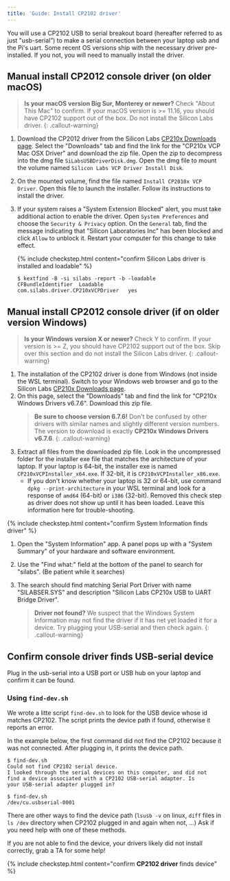 ```yaml
---
title: 'Guide: Install CP2102 driver'
---
```


You will use a CP2102 USB to serial breakout board (hereafter referred to as just "usb-serial”) to make a serial connection between your laptop usb and the Pi's uart. Some recent OS versions ship with the necessary driver pre-installed. If you not, you will need to manually install the driver.

## Manual install CP2012 console driver (on older macOS)

> __Is your macOS version Big Sur, Monterey or newer?__ Check "About This Mac" to confirm. If your macOS version is >= 11.16, you should have CP2102 support out of the box. Do not install the Silicon Labs driver.
{: .callout-warning}

1. Download the CP2012 driver from the Silicon Labs [CP210x Downloads page](https://www.silabs.com/developers/usb-to-uart-bridge-vcp-drivers?tab=downloads). Select the "Downloads" tab and find the link for the "CP210x VCP Mac OSX Driver" and download the zip file. Open the zip to decompress into the dmg file `SiLabsUSBDriverDisk.dmg`. Open the dmg file to mount the volume named `Silicon Labs VCP Driver Install Disk`.

2. On the mounted volume, find the file named
    `Install CP2010x VCP Driver`. Open this file to launch the
    installer. Follow its instructions to install the driver.

3. If your system raises a "System Extension Blocked" alert, you must take additional action to enable the driver. Open `System Preferences` and choose the `Security & Privacy` option. On the `General` tab, find the message indicating that "Silicon Laboratories Inc" has been blocked and click `Allow` to unblock it. Restart your computer for this change to take effect.

    {% include checkstep.html content="confirm Silicon Labs driver is installed and loadable" %}
    ```console
    $ kextfind -B -si silabs -report -b -loadable
    CFBundleIdentifier  Loadable
    com.silabs.driver.CP210xVCPDriver   yes
    ```

## Manual install CP2012 console driver (if on older version Windows)

> __Is your Windows version X or newer?__ Check Y to confirm. If your version is >= Z, you should have CP2102 support out of the box. Skip over this section and do not install the Silicon Labs driver.
{: .callout-warning}

1. The installation of the CP2102 driver is done from Windows (not inside the WSL terminal). Switch to your Windows web browser and go to the Silicon Labs [CP210x Downloads page](https://www.silabs.com/developers/usb-to-uart-bridge-vcp-drivers?tab=downloads).
1. On this page, select the "Downloads" tab and find the link for "CP210x Windows Drivers v6.7.6". Download this zip file.
    > __Be sure to choose version 6.7.6!__ Don't be confused by other drivers with similar names and slightly different version numbers. The version to download is exactly __CP210x Windows Drivers v6.7.6__.
    {: .callout-warning}
1. Extract all files from the downloaded zip file. Look in the uncompressed folder for the installer exe file that matches the architecture of your laptop.  If your laptop is 64-bit, the installer exe is named `CP210xVCPInstaller_x64.exe`. If 32-bit, it is `CP210xVCPInstaller_x86.exe`.
    - If you don't know whether your laptop is 32 or 64-bit, use command `dpkg --print-architecture` in your WSL terminal and look for a response of `amd64` (64-bit) or `i386` (32-bit).
Removed this check step as driver does not show up until it has been loaded. Leave this information here for trouble-shooting.

{% include checkstep.html content="confirm System Information finds driver" %}
1. Open the "System Information" app. A panel pops up with a "System Summary" of your hardware and software environment.
1. Use the "Find what:" field at the bottom of the panel to search for "silabs". (Be patient while it searches)
1. The search should find matching Serial Port Driver with name "SILABSER.SYS" and description "Silicon Labs CP210x USB to UART Bridge Driver".

    > __Driver not found?__ We suspect that the Windows System Information may not find the driver if it has net yet loaded it for a device. Try plugging your USB-serial and then check again.
    {: .callout-warning}

<A name="find-dev"></A>
## Confirm console driver finds USB-serial device
Plug in the usb-serial into a USB port or USB hub on your laptop and confirm it can be found. 


### Using `find-dev.sh`
We wrote a litte script `find-dev.sh` to look for the USB device whose id matches CP2102.
The script prints the device path if found, otherwise it reports an error.

In the example below, the first command did not find the CP2102 because it was not connected.
After plugging in, it prints the device path.

```console
$ find-dev.sh
Could not find CP2102 serial device.
I looked through the serial devices on this computer, and did not
find a device associated with a CP2102 USB-serial adapter. Is
your USB-serial adapter plugged in?

$ find-dev.sh
/dev/cu.usbserial-0001
```
There are other ways to find the device path (`lsusb -v` on linux, `diff` files in `ls /dev` directory
when CP2102 plugged in and again when not, ...) Ask if you need help with one of these methods.

If you are not able to find the device, your drivers likely did not install correctly, grab a TA for some help!

{% include checkstep.html content="confirm __CP2102 driver__ finds device" %}

